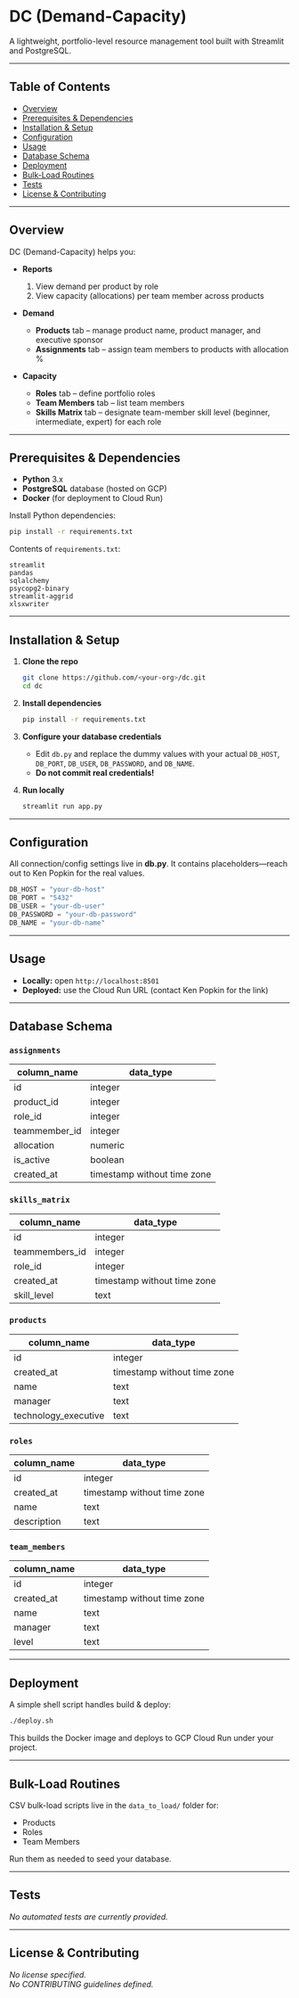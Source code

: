 # DC (Demand-Capacity)

A lightweight, portfolio-level resource management tool built with Streamlit and PostgreSQL.

---

## Table of Contents

- [Overview](#overview)  
- [Prerequisites & Dependencies](#prerequisites--dependencies)  
- [Installation & Setup](#installation--setup)  
- [Configuration](#configuration)  
- [Usage](#usage)  
- [Database Schema](#database-schema)  
- [Deployment](#deployment)  
- [Bulk-Load Routines](#bulk-load-routines)  
- [Tests](#tests)  
- [License & Contributing](#license--contributing)  

---

## Overview

DC (Demand-Capacity) helps you:

- **Reports**  
  1. View demand per product by role  
  2. View capacity (allocations) per team member across products  

- **Demand**  
  - **Products** tab – manage product name, product manager, and executive sponsor  
  - **Assignments** tab – assign team members to products with allocation %  

- **Capacity**  
  - **Roles** tab – define portfolio roles  
  - **Team Members** tab – list team members  
  - **Skills Matrix** tab – designate team-member skill level (beginner, intermediate, expert) for each role  

---

## Prerequisites & Dependencies

- **Python** 3.x  
- **PostgreSQL** database (hosted on GCP)  
- **Docker** (for deployment to Cloud Run)

Install Python dependencies:

```bash
pip install -r requirements.txt
```

Contents of `requirements.txt`:

```
streamlit
pandas
sqlalchemy
psycopg2-binary
streamlit-aggrid
xlsxwriter
```

---

## Installation & Setup

1. **Clone the repo**  
   ```bash
   git clone https://github.com/<your-org>/dc.git
   cd dc
   ```

2. **Install dependencies**  
   ```bash
   pip install -r requirements.txt
   ```

3. **Configure your database credentials**  
   - Edit `db.py` and replace the dummy values with your actual `DB_HOST`, `DB_PORT`, `DB_USER`, `DB_PASSWORD`, and `DB_NAME`.  
   - **Do not commit real credentials!**

4. **Run locally**  
   ```bash
   streamlit run app.py
   ```

---

## Configuration

All connection/config settings live in **db.py**. It contains placeholders—reach out to Ken Popkin for the real values.

```python
DB_HOST = "your-db-host"
DB_PORT = "5432"
DB_USER = "your-db-user"
DB_PASSWORD = "your-db-password"
DB_NAME = "your-db-name"
```

---

## Usage

- **Locally:** open `http://localhost:8501`  
- **Deployed:** use the Cloud Run URL (contact Ken Popkin for the link)

---

## Database Schema

### `assignments`
| column_name    | data_type                   |
|----------------|-----------------------------|
| id             | integer                     |
| product_id     | integer                     |
| role_id        | integer                     |
| teammember_id  | integer                     |
| allocation     | numeric                     |
| is_active      | boolean                     |
| created_at     | timestamp without time zone |

### `skills_matrix`
| column_name     | data_type                   |
|-----------------|-----------------------------|
| id              | integer                     |
| teammembers_id  | integer                     |
| role_id         | integer                     |
| created_at      | timestamp without time zone |
| skill_level     | text                        |

### `products`
| column_name           | data_type                   |
|-----------------------|-----------------------------|
| id                    | integer                     |
| created_at            | timestamp without time zone |
| name                  | text                        |
| manager               | text                        |
| technology_executive  | text                        |

### `roles`
| column_name    | data_type                   |
|----------------|-----------------------------|
| id             | integer                     |
| created_at     | timestamp without time zone |
| name           | text                        |
| description    | text                        |

### `team_members`
| column_name    | data_type                   |
|----------------|-----------------------------|
| id             | integer                     |
| created_at     | timestamp without time zone |
| name           | text                        |
| manager        | text                        |
| level          | text                        |

---

## Deployment

A simple shell script handles build & deploy:

```bash
./deploy.sh
```

This builds the Docker image and deploys to GCP Cloud Run under your project.

---

## Bulk-Load Routines

CSV bulk-load scripts live in the `data_to_load/` folder for:

- Products  
- Roles  
- Team Members  

Run them as needed to seed your database.

---

## Tests

*No automated tests are currently provided.*

---

## License & Contributing

*No license specified.*  
*No CONTRIBUTING guidelines defined.*
